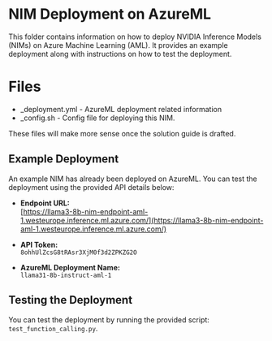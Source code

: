 # NIM Deployment on AzureML

This folder contains information on how to deploy NVIDIA Inference Models (NIMs) on Azure Machine Learning (AML). It provides an example deployment along with instructions on how to test the deployment.

# Files
* _deployment.yml - AzureML deployment related information
* _config.sh - Config file for deploying this NIM.

These files will make more sense once the solution guide is drafted.

## Example Deployment

An example NIM has already been deployed on AzureML. You can test the deployment using the provided API details below:

- **Endpoint URL:**  
  [https://llama3-8b-nim-endpoint-aml-1.westeurope.inference.ml.azure.com/](https://llama3-8b-nim-endpoint-aml-1.westeurope.inference.ml.azure.com/)

- **API Token:**  
  `8ohhUlZcsG8tRAsr3XjM0f3d2ZPKZG2O`

- **AzureML Deployment Name:**  
  `llama31-8b-instruct-aml-1`

## Testing the Deployment

You can test the deployment by running the provided script: `test_function_calling.py`.
